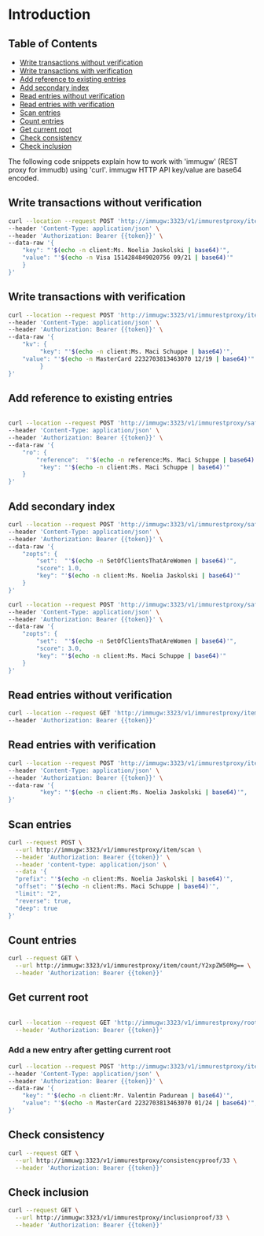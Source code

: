 # Introduction

## Table of Contents
 - [Write transactions without verification](#write-transactions-without-verification)
 - [Write transactions with verification](#write-transactions-with-verification)
 - [Add reference to existing entries](#add-reference-to-existing-entries)
 - [Add secondary index](#Add-secondary-index)
 - [Read entries without verification](#read-entries-without-verification)
 - [Read entries with verification](#read-entries-with-verification)
 - [Scan entries](#scan-entries)
 - [Count entries](#count-entries)
 - [Get current root](#get-current-root)
 - [Check consistency](#check-consistency)
 - [Check inclusion](#check-inclusion)

The following code snippets explain how to work with 'immugw' (REST proxy for immudb) using 'curl'.
immugw HTTP API key/value are base64 encoded.

## Write transactions without verification

```bash
curl --location --request POST 'http://immugw:3323/v1/immurestproxy/item' \
--header 'Content-Type: application/json' \
--header 'Authorization: Bearer {{token}}' \
--data-raw '{
    "key": "'$(echo -n client:Ms. Noelia Jaskolski | base64)'",
    "value": "'$(echo -n Visa 1514284849020756 09/21 | base64)'"
    }
}'
```

## Write transactions with verification

```bash
curl --location --request POST 'http://immugw:3323/v1/immurestproxy/item/safe' \
--header 'Content-Type: application/json' \
--header 'Authorization: Bearer {{token}}' \
--data-raw '{
    "kv": {
         "key": "'$(echo -n client:Ms. Maci Schuppe | base64)'",
    "value": "'$(echo -n MasterCard 2232703813463070 12/19 | base64)'"
         }
}'
```

##  Add reference to existing entries

```bash

curl --location --request POST 'http://immugw:3323/v1/immurestproxy/safe/reference' \
--header 'Content-Type: application/json' \
--header 'Authorization: Bearer {{token}}' \
--data-raw '{
    "ro": {
        "reference":  "'$(echo -n reference:Ms. Maci Schuppe | base64)'",
         "key": "'$(echo -n client:Ms. Maci Schuppe | base64)'"
    }
}'
```

##  Add secondary index

```bash
curl --location --request POST 'http://immugw:3323/v1/immurestproxy/safe/zadd' \
--header 'Content-Type: application/json' \
--header 'Authorization: Bearer {{token}}' \
--data-raw '{
    "zopts": {
        "set":  "'$(echo -n SetOfClientsThatAreWomen | base64)'",
        "score": 1.0,
        "key": "'$(echo -n client:Ms. Noelia Jaskolski | base64)'"
    }
}'
```

```bash
curl --location --request POST 'http://immugw:3323/v1/immurestproxy/safe/zadd' \
--header 'Content-Type: application/json' \
--header 'Authorization: Bearer {{token}}' \
--data-raw '{
    "zopts": {
        "set":  "'$(echo -n SetOfClientsThatAreWomen | base64)'",
        "score": 3.0,
        "key": "'$(echo -n client:Ms. Maci Schuppe | base64)'"
    }
}'
```

## Read entries without verification

```bash
curl --location --request GET 'http://immugw:3323/v1/immurestproxy/item/index/1' \
--header 'Authorization: Bearer {{token}}'
```

## Read entries with verification

```bash
curl --location --request POST 'http://immugw:3323/v1/immurestproxy/item/safe/get' \
--header 'Content-Type: application/json' \
--header 'Authorization: Bearer {{token}}' \
--data-raw '{
         "key": "'$(echo -n client:Ms. Noelia Jaskolski | base64)'",
}'
```
## Scan entries

```bash
curl --request POST \
  --url http://immugw:3323/v1/immurestproxy/item/scan \
  --header 'Authorization: Bearer {{token}}' \
  --header 'content-type: application/json' \
  --data '{
  "prefix": "'$(echo -n client:Ms. Noelia Jaskolski | base64)'",
  "offset": "'$(echo -n client:Ms. Maci Schuppe | base64)'",
  "limit": "2",
  "reverse": true,
  "deep": true
}'
```
## Count  entries

```bash
curl --request GET \
  --url http://immugw:3323/v1/immurestproxy/item/count/Y2xpZW50Mg== \
  --header 'Authorization: Bearer {{token}}'
```
## Get current root

```bash

curl --location --request GET 'http://immugw:3323/v1/immurestproxy/root' \
  --header 'Authorization: Bearer {{token}}'

```
### Add a new entry after getting current root

```bash
curl --location --request POST 'http://immugw:3323/v1/immurestproxy/item' \
--header 'Content-Type: application/json' \
--header 'Authorization: Bearer {{token}}' \
--data-raw '{
    "key": "'$(echo -n client:Mr. Valentin Padurean | base64)'",
    "value": "'$(echo -n MasterCard 2232703813463070 01/24 | base64)'",
}'
```
## Check consistency

```bash
curl --request GET \
  --url http://immuwg:3323/v1/immurestproxy/consistencyproof/33	\
  --header 'Authorization: Bearer {{token}}'
```
## Check inclusion

```bash
curl --request GET \
  --url http://immugw:3323/v1/immurestproxy/inclusionproof/33 \
  --header 'Authorization: Bearer {{token}}'
```
